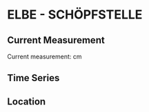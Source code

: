 # ELBE - SCHÖPFSTELLE

## Current Measurement

Current measurement: <Value topic="rivers/pegel-online/ELBE/SCHÖPFSTELLE/measurementValue"/> cm

## Time Series

<TimeSeries topic="rivers/pegel-online/ELBE/SCHÖPFSTELLE/measurementValue" period="week" />

## Location

<WorldMap>
  <Marker lat="53.50839173311653" lon="10.061595155813295" labelTopic="rivers/pegel-online/ELBE/SCHÖPFSTELLE" />
</WorldMap>
